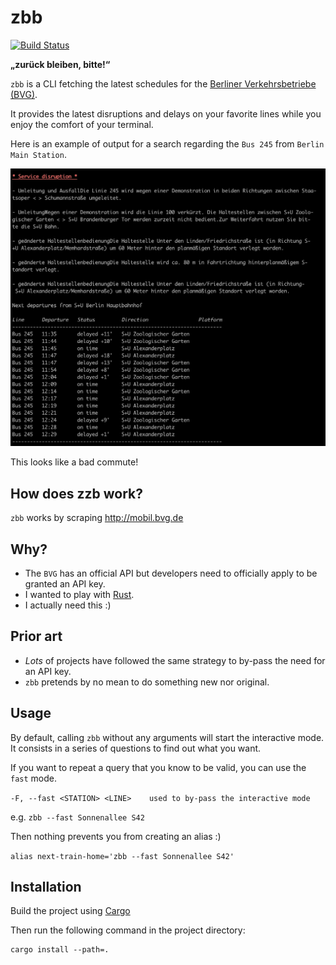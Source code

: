 # zbb

[![Build Status](https://travis-ci.org/agourlay/zbb.svg?branch=master)](https://travis-ci.org/agourlay/zbb)

**„zurück bleiben, bitte!“**

`zbb` is a CLI fetching the latest schedules for the [Berliner Verkehrsbetriebe (BVG)](https://www.bvg.de/en/Welcome).

It provides the latest disruptions and delays on your favorite lines while you enjoy the comfort of your terminal.

Here is an example of output for a search regarding the `Bus 245` from `Berlin Main Station`.

![alt text](./docs/example-bus-245.png "Overview")

This looks like a bad commute!

## How does zzb work?

`zbb` works by scraping http://mobil.bvg.de

## Why?

- The `BVG` has an official API but developers need to officially apply to be granted an API key.
- I wanted to play with [Rust](https://www.rust-lang.org/).
- I actually need this :)

## Prior art

- *Lots* of projects have followed the same strategy to by-pass the need for an API key.
- `zbb` pretends by no mean to do something new nor original. 

## Usage

By default, calling `zbb` without any arguments will start the interactive mode.
It consists in a series of questions to find out what you want.

If you want to repeat a query that you know to be valid, you can use the `fast` mode.

`-F, --fast <STATION> <LINE>    used to by-pass the interactive mode`

e.g. `zbb --fast Sonnenallee S42`

Then nothing prevents you from creating an alias :)

`alias next-train-home='zbb --fast Sonnenallee S42'`

## Installation

Build the project using [Cargo](https://doc.rust-lang.org/stable/cargo/getting-started/installation.html)

Then run the following command in the project directory:

```
cargo install --path=.
```